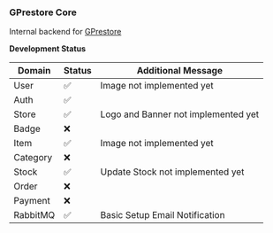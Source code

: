 ### GPrestore Core

Internal backend for [GPrestore](https://gprestore.net)

**Development Status**

| Domain   | Status             | Additional Message                  |
| -------- | ------------------ | ----------------------------------- |
| User     | :white_check_mark: | Image not implemented yet           |
| Auth     | :white_check_mark: |                                     |
| Store    | :white_check_mark: | Logo and Banner not implemented yet |
| Badge    | :x:                |                                     |
| Item     | :white_check_mark: | Image not implemented yet           |
| Category | :x:                |                                     |
| Stock    | :white_check_mark: | Update Stock not implemented yet    |
| Order    | :x:                |                                     |
| Payment  | :x:                |                                     |
| RabbitMQ | :white_check_mark: | Basic Setup Email Notification      |